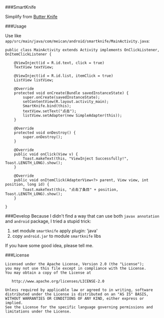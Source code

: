 ###SmartKnife

Simplify from [Butter Knife](https://github.com/JakeWharton/butterknife)

###Usage

Use like `app/src/main/java/com/meican/android/smartknife/MainActivity.java`:

```
public class MainActivity extends Activity implements OnClickListener, OnItemClickListener {

    @ViewInject(id = R.id.text, click = true)
    TextView textView;

    @ViewInject(id = R.id.list, itemClick = true)
    ListView listView;

    @Override
    protected void onCreate(Bundle savedInstanceState) {
        super.onCreate(savedInstanceState);
        setContentView(R.layout.activity_main);
        SmartKnife.bind(this);
        textView.setText("点击");
        listView.setAdapter(new SimpleAdapter(this));
    }

    @Override
    protected void onDestroy() {
        super.onDestroy();
    }

    @Override
    public void onClick(View v) {
        Toast.makeText(this, "ViewInject Successfully!", Toast.LENGTH_LONG).show();
    }

    @Override
    public void onItemClick(AdapterView<?> parent, View view, int position, long id) {
        Toast.makeText(this, "点击了条目" + position, Toast.LENGTH_LONG).show();
    }

}
```
###Develop
Because I didn't find a way that can use both `javax annotation` and `android` package, I tried a stupid trick:

1. set module `smartknife` apply plugin: 'java'
2. copy `android.jar` to module `smartknife` libs

If you have some good idea, please tell me.

###License
```
Licensed under the Apache License, Version 2.0 (the "License");
you may not use this file except in compliance with the License.
You may obtain a copy of the License at

   http://www.apache.org/licenses/LICENSE-2.0

Unless required by applicable law or agreed to in writing, software
distributed under the License is distributed on an "AS IS" BASIS,
WITHOUT WARRANTIES OR CONDITIONS OF ANY KIND, either express or implied.
See the License for the specific language governing permissions and
limitations under the License.
```
